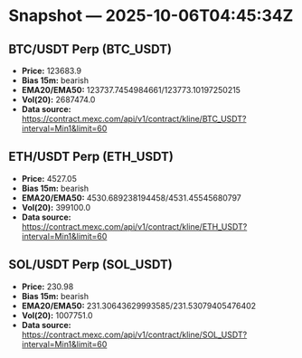 # Snapshot — 2025-10-06T04:45:34Z

## BTC/USDT Perp (BTC_USDT)
- **Price:** 123683.9
- **Bias 15m:** bearish
- **EMA20/EMA50:** 123737.7454984661/123773.10197250215
- **Vol(20):** 2687474.0
- **Data source:** https://contract.mexc.com/api/v1/contract/kline/BTC_USDT?interval=Min1&limit=60

## ETH/USDT Perp (ETH_USDT)
- **Price:** 4527.05
- **Bias 15m:** bearish
- **EMA20/EMA50:** 4530.689238194458/4531.45545680797
- **Vol(20):** 399100.0
- **Data source:** https://contract.mexc.com/api/v1/contract/kline/ETH_USDT?interval=Min1&limit=60

## SOL/USDT Perp (SOL_USDT)
- **Price:** 230.98
- **Bias 15m:** bearish
- **EMA20/EMA50:** 231.30643629993585/231.53079405476402
- **Vol(20):** 1007751.0
- **Data source:** https://contract.mexc.com/api/v1/contract/kline/SOL_USDT?interval=Min1&limit=60
